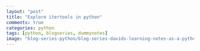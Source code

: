 ```yaml
---
layout: "post"
title: "Explore itertools in python"
comments: true
categories: python
tags: [python, blogseries, dummynotes]
image: "blog-series-python/blog-series-davids-learning-notes-as-a-python-dummy.png"
---
```

